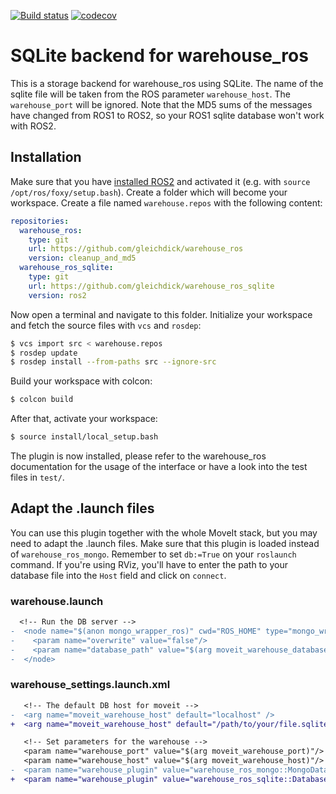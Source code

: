 [![Build status](https://github.com/gleichdick/warehouse_ros_sqlite/actions/workflows/build_and_test.yaml/badge.svg?branch=ros2)](https://github.com/gleichdick/warehouse_ros_sqlite/actions/workflows/build_and_test.yaml)
[![codecov](https://codecov.io/gh/gleichdick/warehouse_ros_sqlite/branch/ros2/graph/badge.svg?token=QHPGDZM8HX)](https://codecov.io/gh/gleichdick/warehouse_ros_sqlite)

# SQLite backend for warehouse_ros

This is a storage backend for warehouse_ros using SQLite.
The name of the sqlite file will be taken from the ROS parameter `warehouse_host`. The `warehouse_port` will be ignored.
Note that the MD5 sums of the messages have changed from ROS1 to ROS2,
so your ROS1 sqlite database won't work with ROS2.

## Installation

Make sure that you have [installed ROS2](https://docs.ros.org/en/rolling/Installation.html)
and activated it (e.g. with `source /opt/ros/foxy/setup.bash`).
Create a folder which will become your workspace.
Create a file named `warehouse.repos` with the following content:
```yaml
repositories:
  warehouse_ros:
    type: git
    url: https://github.com/gleichdick/warehouse_ros
    version: cleanup_and_md5
  warehouse_ros_sqlite:
    type: git
    url: https://github.com/gleichdick/warehouse_ros_sqlite
    version: ros2
```

Now open a terminal and navigate to this folder.
Initialize your workspace and fetch the source files with `vcs` and `rosdep`:
```bash
$ vcs import src < warehouse.repos
$ rosdep update
$ rosdep install --from-paths src --ignore-src
```

Build your workspace with colcon:
```bash
$ colcon build
```
After that, activate your workspace:
```bash
$ source install/local_setup.bash
```
The plugin is now installed, please refer to the warehouse_ros documentation for the usage of the interface or have a look into the test files in `test/`.

## Adapt the .launch files

You can use this plugin together with the whole MoveIt stack,
but you may need to adapt the .launch files.
Make sure that this plugin is loaded instead of `warehouse_ros_mongo`.
Remember to set `db:=True` on your `roslaunch` command.
If you're using RViz, you'll have to enter the path to your database file into the `Host` field and click on `connect`.

### warehouse.launch

```diff
  <!-- Run the DB server -->
-  <node name="$(anon mongo_wrapper_ros)" cwd="ROS_HOME" type="mongo_wrapper_ros.py" pkg="warehouse_ros_mongo">
-    <param name="overwrite" value="false"/>
-    <param name="database_path" value="$(arg moveit_warehouse_database_path)" />
-  </node>
```

### warehouse_settings.launch.xml

```diff
   <!-- The default DB host for moveit -->
-  <arg name="moveit_warehouse_host" default="localhost" />
+  <arg name="moveit_warehouse_host" default="/path/to/your/file.sqlite" />

   <!-- Set parameters for the warehouse -->
   <param name="warehouse_port" value="$(arg moveit_warehouse_port)"/>
   <param name="warehouse_host" value="$(arg moveit_warehouse_host)"/>
-  <param name="warehouse_plugin" value="warehouse_ros_mongo::MongoDatabaseConnection" />
+  <param name="warehouse_plugin" value="warehouse_ros_sqlite::DatabaseConnection" />
```
